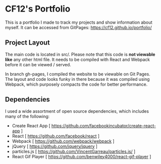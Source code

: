 # CF12's Portfolio
This is a portfolio I made to track my projects and show information about myself.
It can be accessed from GitPages: https://cf12.github.io/portfolio/

## Project Layout
The main code is located in src/. Please note that this code is **not viewable like** any other html file. It needs to be compiled with React and Webpack before it can be viewed / served.

In branch gh-pages, I compiled the website to be viewable on Git Pages. The layout and code looks funky in there because it was compiled using Webpack, which purposely compacts the code for better performance.

## Dependencies
I used a wide assortment of open source dependencies, which includes many of the following:
- Create React App [ https://github.com/facebookincubator/create-react-app ]
- React [ https://github.com/facebook/react ]
- Webpack [ https://github.com/webpack/webpack ]
- jQuery [ https://github.com/jquery/jquery ]
- particles.js [ https://github.com/VincentGarreau/particles.js/ ]
- React Gif Player [ https://github.com/benwiley4000/react-gif-player ]
